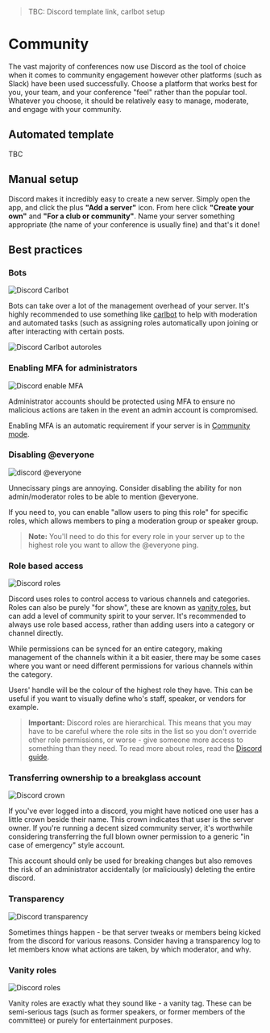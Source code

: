 > TBC: Discord template link, carlbot setup

# Community

The vast majority of conferences now use Discord as the tool of choice when it comes to community engagement however other platforms (such as Slack) have been used successfully. Choose a platform that works best for you, your team, and your conference "feel" rather than the popular tool. Whatever you choose, it should be relatively easy to manage, moderate, and engage with your community.

## Automated template

TBC


## Manual setup

Discord makes it incredibly easy to create a new server. Simply open the app, and click the plus **"Add a server"** icon. From here click **"Create your own"** and **"For a club or community"**. Name your server something appropriate (the name of your conference is usually fine) and that's it done!


## Best practices

### Bots

![Discord Carlbot](/assets/discord-carlbot.png)

Bots can take over a lot of the management overhead of your server. It's highly recommended to use something like [carlbot](https://carl.gg) to help with moderation and automated tasks (such as assigning roles automatically upon joining or after interacting with certain posts.

![Discord Carlbot autoroles](/assets/discord-carlbot-roles.png)

### Enabling MFA for administrators

![Discord enable MFA](/assets/discord-enable-mfa.png)

Administrator accounts should be protected using MFA to ensure no malicious actions are taken in the event an admin account is compromised.

Enabling MFA is an automatic requirement if your server is in [Community mode](https://discord.com/community).

### Disabling @everyone

![discord @everyone](/assets/discord-everyone.png)

Unnecissary pings are annoying. Consider disabling the ability for non admin/moderator roles to be able to mention @everyone.

If you need to, you can enable "allow users to ping this role" for specific roles, which allows members to ping a moderation group or speaker group.

> **Note:** You'll need to do this for every role in your server up to the highest role you want to allow the @everyone ping.

### Role based access

![Discord roles](/assets/discord-roles.png)

Discord uses roles to control access to various channels and categories. Roles can also be purely "for show", these are known as [vanity roles](#vanity-roles), but can add a level of community spirit to your server. It's recommended to always use role based access, rather than adding users into a category or channel directly.

While permissions can be synced for an entire category, making management of the channels within it a bit easier, there may be some cases where you want or need different permissions for various channels within the category.

Users' handle will be the colour of the highest role they have. This can be useful if you want to visually define who's staff, speaker, or vendors for example.

> **Important:** Discord roles are hierarchical. This means that you may have to be careful where the role sits in the list so you don't override other role permissions, or worse - give someone more access to something than they need. To read more about roles, read the [Discord guide](https://support.discord.com/hc/en-us/articles/214836687-Role-Management-101).

### Transferring ownership to a breakglass account

![Discord crown](/assets/discord-crown.png)

If you've ever logged into a discord, you might have noticed one user has a little crown beside their name. This crown indicates that user is the server owner. If you're running a decent sized community server, it's worthwhile considering transferring the full blown owner permission to a generic "in case of emergency" style account.

This account should only be used for breaking changes but also removes the risk of an administrator accidentally (or maliciously) deleting the entire discord.

### Transparency

![Discord transparency](/assets/discord-transparency.png)

Sometimes things happen - be that server tweaks or members being kicked from the discord for various reasons. Consider having a transparency log to let members know what actions are taken, by which moderator, and why.

### Vanity roles

![Discord roles](/assets/discord-roles.png)

Vanity roles are exactly what they sound like - a vanity tag. These can be semi-serious tags (such as former speakers, or former members of the committee) or purely for entertainment purposes.